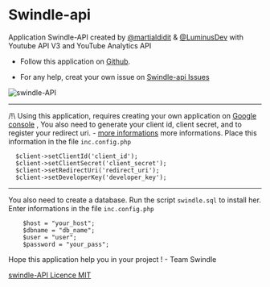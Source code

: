 Swindle-api
===========

Application Swindle-API created by [@martialdidit](https://github.com/martialdidit) & [@LuminusDev](https://github.com/LuminusDev) with Youtube API V3 and YouTube Analytics API

  + Follow this application on <a href="https://github.com/martialdidit/swindle-api">Github</a>. </p></li>
  + For any help, creat your own issue on <a href="https://github.com/martialdidit/swindle-api/issues">Swindle-api Issues</a></p></li>
  
![swindle-API](http://gyazo.com/ee745be6fee436f9aa39ab400b4cab57.png "Application Swindle-API")

***

/!\ Using this application, requires creating your own application on [Google console](https://cloud.google.com/console#/project) 
  , You also need to generate your client id, client secret, and to register your redirect uri. - [more informations](https://developers.google.com/console/help/new/) more informations. Place this information in the file `inc.config.php`

     
      $client->setClientId('client_id');
      $client->setClientSecret('client_secret');
      $client->setRedirectUri('redirect_uri');
      $client->setDeveloperKey('developer_key');
      

***

You also need to create a database. Run the script `swindle.sql` to install her.
Enter informations in the file `inc.config.php`
```
	$host = "your_host";
	$dbname = "db_name";
	$user = "user";
	$password = "your_pass";
```

Hope this application help you in your project ! - Team Swindle 

[swindle-API Licence MIT](http://opensource.org/licenses/MIT)

